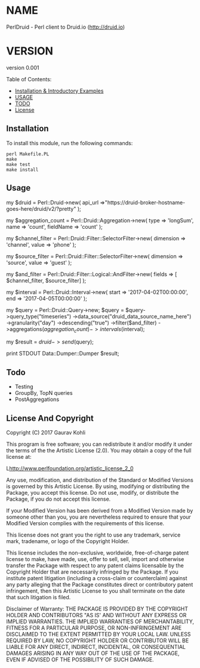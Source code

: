 # NAME

PerlDruid - Perl client to Druid.io (http://druid.io)

# VERSION

version 0.001

Table of Contents:

- [Installation & Introductory Examples](#installation)
- [USAGE](#usage)
- [TODO](#todo)
- [License](#license)

Installation
------------

To install this module, run the following commands:

	perl Makefile.PL
	make
	make test
	make install


Usage
------------

my $druid = Perl::Druid->new(
	api_url =>"https://druid-broker-hostname-goes-here/druid/v2/?pretty"
);

my $aggregation_count = Perl::Druid::Aggregation->new(
		type		=>	'longSum',
		name		=>	'count',
		fieldName	=>	'count'
);


my $channel_filter = Perl::Druid::Filter::SelectorFilter->new(
		dimension	=>	'channel',
		value		=>	'phone'
);

my $source_filter = Perl::Druid::Filter::SelectorFilter->new(
		dimension	=>	'source',
		value		=>	'guest'
);

my $and_filter = Perl::Druid::Filter::Logical::AndFilter->new(
		fields		=>	[ $channel_filter, $source_filter]
);


my $interval = Perl::Druid::Interval->new(
		start		=>	'2017-04-02T00:00:00',
		end			=>	'2017-04-05T00:00:00'
);

my $query = Perl::Druid::Query->new;
$query = $query->query_type("timeseries")
			->data_source("druid_data_source_name_here")
			->granularity("day")
		   	->descending("true")
		   	->filter($and_filter)
		   	->aggregations($aggregation_count)
		   	->intervals($interval);			   
			   
my $result = $druid->send($query);

print STDOUT Data::Dumper::Dumper $result;


Todo
------------
* Testing
* GroupBy, TopN queries
* PostAggregations


License And Copyright
------------

Copyright (C) 2017 Gaurav Kohli

This program is free software; you can redistribute it and/or modify it
under the terms of the the Artistic License (2.0). You may obtain a
copy of the full license at:

L<http://www.perlfoundation.org/artistic_license_2_0>

Any use, modification, and distribution of the Standard or Modified
Versions is governed by this Artistic License. By using, modifying or
distributing the Package, you accept this license. Do not use, modify,
or distribute the Package, if you do not accept this license.

If your Modified Version has been derived from a Modified Version made
by someone other than you, you are nevertheless required to ensure that
your Modified Version complies with the requirements of this license.

This license does not grant you the right to use any trademark, service
mark, tradename, or logo of the Copyright Holder.

This license includes the non-exclusive, worldwide, free-of-charge
patent license to make, have made, use, offer to sell, sell, import and
otherwise transfer the Package with respect to any patent claims
licensable by the Copyright Holder that are necessarily infringed by the
Package. If you institute patent litigation (including a cross-claim or
counterclaim) against any party alleging that the Package constitutes
direct or contributory patent infringement, then this Artistic License
to you shall terminate on the date that such litigation is filed.

Disclaimer of Warranty: THE PACKAGE IS PROVIDED BY THE COPYRIGHT HOLDER
AND CONTRIBUTORS "AS IS' AND WITHOUT ANY EXPRESS OR IMPLIED WARRANTIES.
THE IMPLIED WARRANTIES OF MERCHANTABILITY, FITNESS FOR A PARTICULAR
PURPOSE, OR NON-INFRINGEMENT ARE DISCLAIMED TO THE EXTENT PERMITTED BY
YOUR LOCAL LAW. UNLESS REQUIRED BY LAW, NO COPYRIGHT HOLDER OR
CONTRIBUTOR WILL BE LIABLE FOR ANY DIRECT, INDIRECT, INCIDENTAL, OR
CONSEQUENTIAL DAMAGES ARISING IN ANY WAY OUT OF THE USE OF THE PACKAGE,
EVEN IF ADVISED OF THE POSSIBILITY OF SUCH DAMAGE.